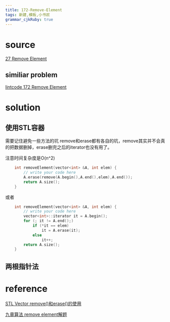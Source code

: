 ```yaml
---
title: 172-Remove-Element
tags: 新建,模板,小书匠
grammar_cjkRuby: true
---
```



# source
[27 Remove Element](https://leetcode.com/problems/remove-element/)

## similiar problem 

[lintcode 172 Remove Element](http://www.lintcode.com/en/problem/remove-element/)

# solution
## 使用STL容器

需要记住避免一些方法的坑 remove和erase都有各自的坑，remove其实并不会真的把数据删掉，erase删完之后的iterator也没有用了。

注意时间复杂度是O(n^2)
```cpp
    int removeElement(vector<int> &A, int elem) {
        // write your code here
        A.erase(remove(A.begin(),A.end(),elem),A.end());
        return A.size();
    }
```

或者 
```cpp
    int removeElement(vector<int> &A, int elem) {
        // write your code here
        vector<int>::iterator it = A.begin();
        for (; it != A.end();)
            if (*it == elem)
                it = A.erase(it);
            else
                it++;
        return A.size();
    }
```
## 两根指针法 



# reference
[STL Vector remove()和erase()的使用](http://blog.csdn.net/yockie/article/details/7859330)


[九章算法 remove element解题](http://www.jiuzhang.com/solutions/remove-element/)